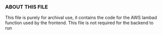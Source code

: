 ### ABOUT THIS FILE

This file is purely for archival use, it contains the code for the AWS lambad function used by the frontend.
This file is not required for the backend to run
